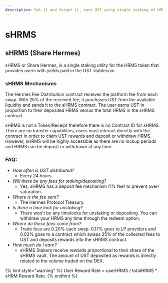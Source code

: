 ```yaml
---
description: Set it and forget it, earn UST using single staking of HRMS.
---
```


# sHRMS

## sHRMS (Share Hermes)

sHRMS or Share Hermes, is a single staking utility for the HRMS token that provides users with yields paid in the UST stablecoin.

### sHRMS Mechanisms

The Hermes Fee Distribution contract receives the platform fee from each swap. With 25% of the received fee, it purchases UST from the available liquidity and sends it to the sHRMS contract. The user earns UST in proportion to their deposited HRMS versus the total HRMS in the sHRMS contract.

sHRMS is not a Token/Receipt therefore there is no Contract ID for sHRMS. There are no transfer capabilities, users must interact directly with the contract in order to claim UST rewards and deposit or withdraw HRMS. However, sHRMS will be highly accessible as there are no lockup periods and HRMS can be deposit or withdrawn at any time.

### FAQ:

* _How often is UST distributed?_
  * Every 24 hours.
* _Will there be any fees for staking/depositing?_
  * Yes, sHRMS has a deposit fee mechanism (1% fee) to prevent over-saturation.
* _Where is the fee sent?_
  * The Hermes Protocol Treasury.
* _Is there a time lock for unstaking?_
  * There won't be any timelocks for unstaking or depositing. You can withdraw your HRMS any time through the redeem option.
* _Where do these fees come from?_
  * Trade fees are 0.20% each swap. 0.17% goes to LP providers and 0.03% goes to a contract which swaps 25% of the collected fees to UST and deposits rewards into the sHRMS contract.
* _How much do I earn?_
  * sHRMS Stakers receive rewards proportional to their share of the sHRMS vault. The amount of UST deposited as rewards is directly related to the volume traded on the DEX.

{% hint style="warning" %}
User Reward Rate = userHRMS / totalHRMS \* sHRM Reward Rate.
{% endhint %}

